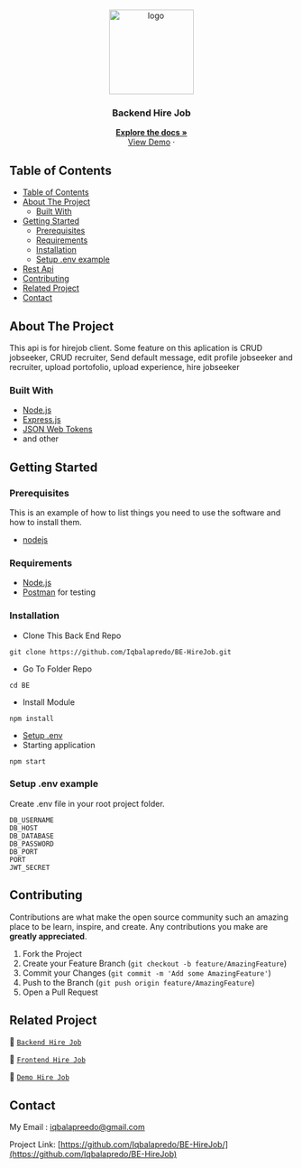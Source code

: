 <br />
<p align="center">
<div align="center">
  <img height="150" src="https://iili.io/H3z67kX.png" alt="logo" border="0"/>
</div>
  <h3 align="center">Backend Hire Job</h3>
  <p align="center">
    <a href="https://github.com/Iqbalapredo/BE-HireJob"><strong>Explore the docs »</strong></a>
    <br />
    <a href="/">View Demo</a>
    ·
 
  </p>
</p>



<!-- TABLE OF CONTENTS -->
## Table of Contents

- [Table of Contents](#table-of-contents)
- [About The Project](#about-the-project)
  - [Built With](#built-with)
- [Getting Started](#getting-started)
  - [Prerequisites](#prerequisites)
  - [Requirements](#requirements)
  - [Installation](#installation)
  - [Setup .env example](#setup-env-example)
- [Rest Api](#rest-api)
- [Contributing](#contributing)
- [Related Project](#related-project)
- [Contact](#contact)



<!-- ABOUT THE PROJECT -->
## About The Project

This api is for hirejob client. Some feature on this aplication is CRUD jobseeker, CRUD recruiter, Send default message, edit profile jobseeker and recruiter, upload portofolio, upload experience, hire jobseeker 

### Built With

- [Node.js](https://nodejs.org/en/)
- [Express.js](https://expressjs.com/)
- [JSON Web Tokens](https://jwt.io/)
- and other

<!-- GETTING STARTED -->
## Getting Started

### Prerequisites

This is an example of how to list things you need to use the software and how to install them.

* [nodejs](https://nodejs.org/en/download/)

### Requirements
* [Node.js](https://nodejs.org/en/)
* [Postman](https://www.getpostman.com/) for testing


### Installation

- Clone This Back End Repo
```
git clone https://github.com/Iqbalapredo/BE-HireJob.git
```
- Go To Folder Repo
```
cd BE
```
- Install Module
```
npm install
```

- <a href="#setup-env-example">Setup .env</a>
- Starting application
```
npm start
```

### Setup .env example

Create .env file in your root project folder.

```env
DB_USERNAME
DB_HOST 
DB_DATABASE
DB_PASSWORD 
DB_PORT
PORT
JWT_SECRET
```


<!-- CONTRIBUTING -->
## Contributing

Contributions are what make the open source community such an amazing place to be learn, inspire, and create. Any contributions you make are **greatly appreciated**.

1. Fork the Project
2. Create your Feature Branch (`git checkout -b feature/AmazingFeature`)
3. Commit your Changes (`git commit -m 'Add some AmazingFeature'`)
4. Push to the Branch (`git push origin feature/AmazingFeature`)
5. Open a Pull Request



## Related Project
:rocket: [`Backend Hire Job`](https://github.com/Iqbalapredo/BE-HIREJOB)

:rocket: [`Frontend Hire Job`](https://github.com/Iqbalapredo/FE-HIREJOB)

:rocket: [`Demo Hire Job`](/)

<!-- CONTACT -->
## Contact

My Email : iqbalapreedo@gmail.com

Project Link: [https://github.com/Iqbalapredo/BE-HireJob/](https://github.com/Iqbalapredo/BE-HireJob)
